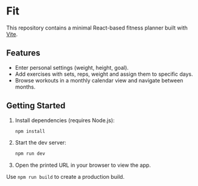 # Fit

This repository contains a minimal React-based fitness planner built with [Vite](https://vitejs.dev/).

## Features

- Enter personal settings (weight, height, goal).
- Add exercises with sets, reps, weight and assign them to specific days.
- Browse workouts in a monthly calendar view and navigate between months.

## Getting Started

1. Install dependencies (requires Node.js):
   ```bash
   npm install
   ```
2. Start the dev server:
   ```bash
   npm run dev
   ```
3. Open the printed URL in your browser to view the app.

Use `npm run build` to create a production build.
